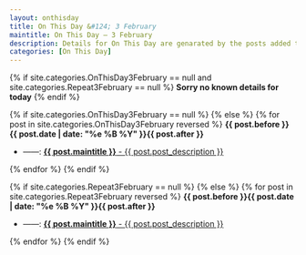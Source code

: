 ```yaml
---
layout: onthisday
title: On This Day &#124; 3 February
maintitle: On This Day — 3 February
description: Details for On This Day are genarated by the posts added to the website so the content is subject to changes/updates over time.
categories: [On This Day]
---
```


{% if site.categories.OnThisDay3February == null and site.categories.Repeat3February == null %}
<strong>Sorry no known details for today</strong>
{% endif %}

{% if site.categories.OnThisDay3February == null %}
{% else %}
{% for post in site.categories.OnThisDay3February reversed %}
<strong>{{ post.before }}{{ post.date | date: "%e %B %Y" }}{{ post.after }}</strong>
<ul>
<li> ——: <a href="{{ post.url }}"><strong>{{ post.maintitle }}</strong> - {{ post.post_description }}</a></li>
</ul>
{% endfor %}
{% endif %}

{% if site.categories.Repeat3February == null %}
{% else %}
{% for post in site.categories.Repeat3February reversed %}
<strong>{{ post.before }}{{ post.date | date: "%e %B %Y" }}{{ post.after }}</strong>
<ul>
<li> ——: <a href="{{ post.url }}"><strong>{{ post.maintitle }}</strong> - {{ post.post_description }}</a></li>
</ul>
{% endfor %}
{% endif %}
